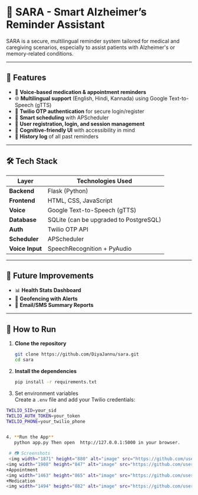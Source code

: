 
# 🧠 SARA - Smart Alzheimer’s Reminder Assistant

SARA is a secure, multilingual reminder system tailored for medical and caregiving scenarios, especially to assist patients with Alzheimer's or memory-related conditions.

---

## 🔐 Features

- 💬 **Voice-based medication & appointment reminders**
- 🌐 **Multilingual support** (English, Hindi, Kannada) using Google Text-to-Speech (gTTS)
- 🔑 **Twilio OTP authentication** for secure login/register
- 📅 **Smart scheduling** with APScheduler
- 👤 **User registration, login, and session management**
- 🧠 **Cognitive-friendly UI** with accessibility in mind
- 📜 **History log** of all past reminders

---

## 🛠 Tech Stack

| Layer       | Technologies Used                            |
|-------------|-----------------------------------------------|
| **Backend** | Flask (Python)                                |
| **Frontend**| HTML, CSS, JavaScript                         |
| **Voice**   | Google Text-to-Speech (gTTS)                  |
| **Database**| SQLite (can be upgraded to PostgreSQL)        |
| **Auth**    | Twilio OTP API                                |
| **Scheduler**| APScheduler                                  |
| **Voice Input**| SpeechRecognition + PyAudio                |

---

## 📌 Future Improvements

- 📊 **Health Stats Dashboard**
- 📍 **Geofencing with Alerts**
- 📧 **Email/SMS Summary Reports**

---

## 🚀 How to Run

1. **Clone the repository**
   ```bash
   git clone https://github.com/DiyaJannu/sara.git
   cd sara
2. **Install the dependencies**
   ```bash
   pip install -r requirements.txt

3. Set environment variables  
Create a `.env` file and add your Twilio credentials:

```bash
TWILIO_SID=your_sid
TWILIO_AUTH_TOKEN=your_token
TWILIO_PHONE=your_twilio_phone


4. **Run the App**
   python app.py Then open  http://127.0.0.1:5000 in your browser.

 # 📷 Screenshots
 <img width="1871" height="880" alt="image" src="https://github.com/user-attachments/assets/441b68d6-c640-41f2-8fa4-3052465cfd28" />
<img width="1908" height="847" alt="image" src="https://github.com/user-attachments/assets/e846f78c-0726-45dd-ba89-da57fb237948" />
+Appointment
<img width="1463" height="865" alt="image" src="https://github.com/user-attachments/assets/5294b92d-54fc-42a1-af7c-2514756d63c3" />
+Medication
<img width="1494" height="882" alt="image" src="https://github.com/user-attachments/assets/4e05ec25-bd3d-4718-830b-ed4aeb913d3b" />


